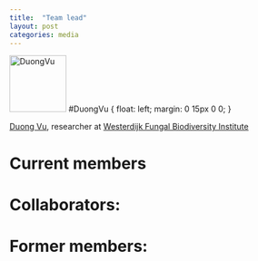 ```yaml
---
title:  "Team lead"
layout: post
categories: media
---
```

<img src="[DuongVu.jpg](https://github.com/user-attachments/assets/76fe7c74-722c-42bb-8fea-b50dc31e98cc)" width="100" alt="DuongVu"/>
#DuongVu  {
float: left;    
 margin: 0 15px 0 0;
}

[Duong Vu](https://github.com/vuthuyduong), researcher at [Westerdijk Fungal Biodiversity Institute](https://wi.knaw.nl/)


# Current members

# Collaborators:


# Former members:


